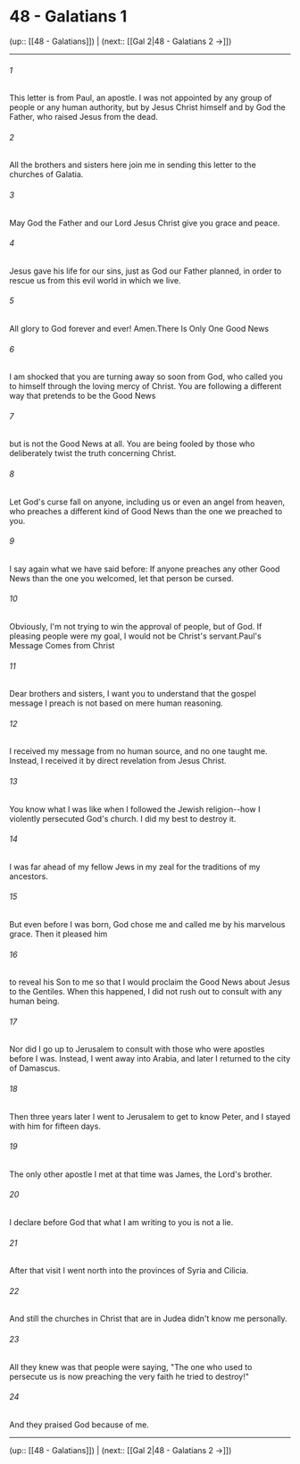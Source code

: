 # 48 - Galatians 1

(up:: [[48 - Galatians]]) | (next:: [[Gal 2|48 - Galatians 2 →]])

***


###### 1 
This letter is from Paul, an apostle. I was not appointed by any group of people or any human authority, but by Jesus Christ himself and by God the Father, who raised Jesus from the dead. 

###### 2 
All the brothers and sisters here join me in sending this letter to the churches of Galatia. 

###### 3 
May God the Father and our Lord Jesus Christ give you grace and peace. 

###### 4 
Jesus gave his life for our sins, just as God our Father planned, in order to rescue us from this evil world in which we live. 

###### 5 
All glory to God forever and ever! Amen.There Is Only One Good News 

###### 6 
I am shocked that you are turning away so soon from God, who called you to himself through the loving mercy of Christ. You are following a different way that pretends to be the Good News 

###### 7 
but is not the Good News at all. You are being fooled by those who deliberately twist the truth concerning Christ. 

###### 8 
Let God's curse fall on anyone, including us or even an angel from heaven, who preaches a different kind of Good News than the one we preached to you. 

###### 9 
I say again what we have said before: If anyone preaches any other Good News than the one you welcomed, let that person be cursed. 

###### 10 
Obviously, I'm not trying to win the approval of people, but of God. If pleasing people were my goal, I would not be Christ's servant.Paul's Message Comes from Christ 

###### 11 
Dear brothers and sisters, I want you to understand that the gospel message I preach is not based on mere human reasoning. 

###### 12 
I received my message from no human source, and no one taught me. Instead, I received it by direct revelation from Jesus Christ. 

###### 13 
You know what I was like when I followed the Jewish religion--how I violently persecuted God's church. I did my best to destroy it. 

###### 14 
I was far ahead of my fellow Jews in my zeal for the traditions of my ancestors. 

###### 15 
But even before I was born, God chose me and called me by his marvelous grace. Then it pleased him 

###### 16 
to reveal his Son to me so that I would proclaim the Good News about Jesus to the Gentiles. When this happened, I did not rush out to consult with any human being. 

###### 17 
Nor did I go up to Jerusalem to consult with those who were apostles before I was. Instead, I went away into Arabia, and later I returned to the city of Damascus. 

###### 18 
Then three years later I went to Jerusalem to get to know Peter, and I stayed with him for fifteen days. 

###### 19 
The only other apostle I met at that time was James, the Lord's brother. 

###### 20 
I declare before God that what I am writing to you is not a lie. 

###### 21 
After that visit I went north into the provinces of Syria and Cilicia. 

###### 22 
And still the churches in Christ that are in Judea didn't know me personally. 

###### 23 
All they knew was that people were saying, "The one who used to persecute us is now preaching the very faith he tried to destroy!" 

###### 24 
And they praised God because of me.

***

(up:: [[48 - Galatians]]) | (next:: [[Gal 2|48 - Galatians 2 →]])
